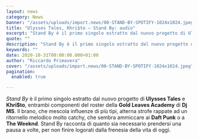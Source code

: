```yaml
---
layout: news
category: News
banner: "/assets/uploads/import.news/00-STAND-BY-SPOTIFY-1024x1024.jpeg"
title: "Ulysses Tales, Khri$to – Stand By: audio"
excerpt: "Stand By è il primo singolo estratto dal nuovo progetto di Ulysses Tales e Khri$to, entrambi componenti del roster della Gold Leaves Academy di Dj MS. Il brano, che mescola influenze di più tipi, alterna strofe rappate ad un ritornello melodico molto catchy, che sembra ammiccare ai Daft Punk o a The Weeknd. Stand By [&hellip"
quote: ""
description: "Stand By è il primo singolo estratto dal nuovo progetto di Ulysses Tales e Khri$to, entrambi componenti del roster della Gold Leaves Academy di Dj MS. Il brano, che mescola influenze di più tipi, alterna strofe rappate ad un ritornello melodico molto catchy, che sembra ammiccare ai Daft Punk o a The Weeknd. Stand By [&hellip"
keywords: ""
date: 2020-10-31T00:00:00.000+01:00
author: "Riccardo Primavera"
cover: "/assets/uploads/import.news/00-STAND-BY-SPOTIFY-1024x1024.jpeg"
pagination:
  enabled: true

---
```


_Stand By_ è il primo singolo estratto dal nuovo progetto di **Ulysses Tales** e **Khri$to**, entrambi componenti del roster della **Gold Leaves Academy** di **Dj MS**. Il brano, che mescola influenze di più tipi, alterna strofe rappate ad un ritornello melodico molto catchy, che sembra ammiccare ai **Daft Punk** o a **The Weeknd**. Stand By racconta di quanto sia necessario prendersi una pausa a volte, per non finire logorati dalla frenesia della vita di oggi.